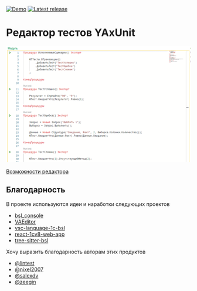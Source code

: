 [![Demo](https://github.com/bia-technologies/yaxunit-editor/actions/workflows/build-demo.yml/badge.svg?label=Demo&style=flat)](https://bia-technologies.github.io/yaxunit-editor/)
[![Latest release](https://img.shields.io/github/release/bia-technologies/yaxunit-editor.svg?label=Latest&style=flat)](https://github.com/bia-technologies/yaxunit-editor/releases/latest)

# Редактор тестов YAxUnit

![Run test](/docs/images/run-tests.gif)

[Возможности редактора](./docs/features.md)

## Благодарность

В проекте используются идеи и наработки следующих проектов

* [bsl_console](https://github.com/salexdv/bsl_console)
* [VAEditor](https://github.com/Pr-Mex/VAEditor)
* [vsc-language-1c-bsl](https://github.com/1c-syntax/vsc-language-1c-bsl)
* [react-1cv8-web-app](https://github.com/IngvarConsulting/react-1cv8-web-app)
* [tree-sitter-bsl](https://github.com/alkoleft/tree-sitter-bsl)

Хочу выразить благодарность авторам этих продуктов

* [@lintest](https://github.com/lintest)
* [@nixel2007](https://github.com/nixel2007)
* [@salexdv](https://github.com/salexdv)
* [@zeegin](https://github.com/zeegin)

